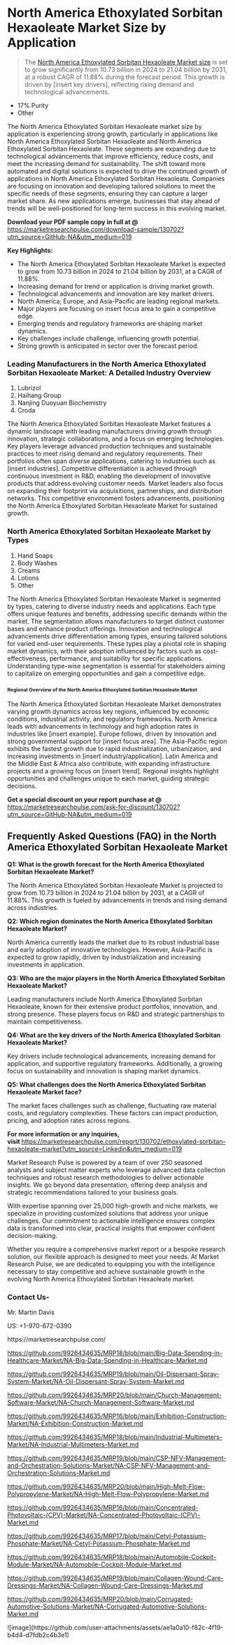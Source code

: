 <h1>North America Ethoxylated Sorbitan Hexaoleate Market&nbsp;Size by Application</h1><blockquote><p>The <a href="https://marketresearchpulse.com/download-sample/130702?utm_source=GitHub-NA&amp;utm_medium=019">North America Ethoxylated Sorbitan Hexaoleate Market size</a> is set to grow significantly from 10.73 billion in 2024 to 21.04 billion by 2031, at a robust CAGR of 11.88% during the forecast period. This growth is driven by [insert key drivers], reflecting rising demand and technological advancements.</p></blockquote><ul><li>17% Purity<li> Other</li></ul><p>The North America Ethoxylated Sorbitan Hexaoleate market size by application is experiencing strong growth, particularly in applications like North America Ethoxylated Sorbitan Hexaoleate and North America Ethoxylated Sorbitan Hexaoleate. These segments are expanding due to technological advancements that improve efficiency, reduce costs, and meet the increasing demand for sustainability. The shift toward more automated and digital solutions is expected to drive the continued growth of applications in North America Ethoxylated Sorbitan Hexaoleate. Companies are focusing on innovation and developing tailored solutions to meet the specific needs of these segments, ensuring they can capture a larger market share. As new applications emerge, businesses that stay ahead of trends will be well-positioned for long-term success in this evolving market.</p><p><strong>Download your PDF sample copy in full at @ </strong><a href="https://marketresearchpulse.com/download-sample/130702?utm_source=GitHub-NA&amp;utm_medium=019">https://marketresearchpulse.com/download-sample/130702?utm_source=GitHub-NA&amp;utm_medium=019</a></p><p><strong>Key Highlights: </strong></p><ul><li>The North America Ethoxylated Sorbitan Hexaoleate Market is expected to grow from 10.73 billion in 2024 to 21.04 billion by 2031, at a CAGR of 11.88%.</li><li>Increasing demand for trend or application is driving market growth.</li><li>Technological advancements and innovation are key market drivers.</li><li>North America, Europe, and Asia-Pacific are leading regional markets.</li><li>Major players are focusing on insert focus area to gain a competitive edge.</li><li>Emerging trends and regulatory frameworks are shaping market dynamics.</li><li>Key challenges include challenge, influencing growth potential.</li><li>Strong growth is anticipated in sector over the forecast period.</li></ul><h3>Leading Manufacturers in the North America Ethoxylated Sorbitan Hexaoleate Market: A Detailed Industry Overview</h3><ol><li>Lubrizol</li><li>Haihang Group</li><li>Nanjing Duoyuan Biochemistry</li><li>Croda</li></ol><div class="flex max-w-full flex-col flex-grow"><div class="min-h-8 text-message flex w-full flex-col items-end gap-2 whitespace-normal break-words [.text-message+&amp;]:mt-5" dir="auto" data-message-author-role="assistant" data-message-id="fd8432e4-4910-450d-b182-61b7bfb0a01f" data-message-model-slug="gpt-4o"><div class="flex w-full flex-col gap-1 empty:hidden first:pt-[3px]"><div class="markdown prose w-full break-words dark:prose-invert light"><p>The North America Ethoxylated Sorbitan Hexaoleate Market features a dynamic landscape with leading manufacturers driving growth through innovation, strategic collaborations, and a focus on emerging technologies. Key players leverage advanced production techniques and sustainable practices to meet rising demand and regulatory requirements. Their portfolios often span diverse applications, catering to industries such as [insert industries]. Competitive differentiation is achieved through continuous investment in R&amp;D, enabling the development of innovative products that address evolving customer needs. Market leaders also focus on expanding their footprint via acquisitions, partnerships, and distribution networks. This competitive environment fosters advancements, positioning the North America Ethoxylated Sorbitan Hexaoleate Market for sustained growth.</p></div></div></div></div><h3>North America Ethoxylated Sorbitan Hexaoleate Market by Types</h3><ol><li>Hand Soaps<li> Body Washes<li> Creams<li> Lotions<li> Other</li></ol><div class="flex max-w-full flex-col flex-grow"><div class="min-h-8 text-message flex w-full flex-col items-end gap-2 whitespace-normal break-words [.text-message+&amp;]:mt-5" dir="auto" data-message-author-role="assistant" data-message-id="084470be-0bb7-4664-bddf-5156b4f41249" data-message-model-slug="gpt-4o-mini"><div class="flex w-full flex-col gap-1 empty:hidden first:pt-[3px]"><div class="markdown prose w-full break-words dark:prose-invert light"><p>The North America Ethoxylated Sorbitan Hexaoleate Market is segmented by types, catering to diverse industry needs and applications. Each type offers unique features and benefits, addressing specific demands within the market. The segmentation allows manufacturers to target distinct customer bases and enhance product offerings. Innovation and technological advancements drive differentiation among types, ensuring tailored solutions for varied end-user requirements. These types play a pivotal role in shaping market dynamics, with their adoption influenced by factors such as cost-effectiveness, performance, and suitability for specific applications. Understanding type-wise segmentation is essential for stakeholders aiming to capitalize on emerging opportunities and gain a competitive edge.</p></div></div></div></div><h3><span style="font-size: 11px;">Regional Overview of the North America Ethoxylated Sorbitan Hexaoleate Market</span></h3><div class="flex max-w-full flex-col flex-grow"><div class="min-h-8 text-message flex w-full flex-col items-end gap-2 whitespace-normal break-words [.text-message+&amp;]:mt-5" dir="auto" data-message-author-role="assistant" data-message-id="e9038762-ce64-4e30-91c9-9bd413514231" data-message-model-slug="gpt-4o-mini"><div class="flex w-full flex-col gap-1 empty:hidden first:pt-[3px]"><div class="markdown prose w-full break-words dark:prose-invert light"><p>The North America Ethoxylated Sorbitan Hexaoleate Market demonstrates varying growth dynamics across key regions, influenced by economic conditions, industrial activity, and regulatory frameworks. North America leads with advancements in technology and high adoption rates in industries like [insert example]. Europe follows, driven by innovation and strong governmental support for [insert focus area]. The Asia-Pacific region exhibits the fastest growth due to rapid industrialization, urbanization, and increasing investments in [insert industry/application]. Latin America and the Middle East &amp; Africa also contribute, with expanding infrastructure projects and a growing focus on [insert trend]. Regional insights highlight opportunities and challenges unique to each market, guiding strategic decisions.</p></div></div></div></div><p><strong>Get a special discount on your report purchase at @ </strong><a href="https://marketresearchpulse.com/ask-for-discount/130702?utm_source=GitHub-NA&amp;utm_medium=019">https://marketresearchpulse.com/ask-for-discount/130702?utm_source=GitHub-NA&amp;utm_medium=019</a></p><h2>Frequently Asked Questions (FAQ) in the North America Ethoxylated Sorbitan Hexaoleate Market</h2><p><strong>Q1: What is the growth forecast for the North America Ethoxylated Sorbitan Hexaoleate Market?</strong></p><p>The North America Ethoxylated Sorbitan Hexaoleate Market is projected to grow from 10.73 billion in 2024 to 21.04 billion by 2031, at a CAGR of 11.88%. This growth is fueled by advancements in trends and rising demand across industries.</p><p><strong>Q2: Which region dominates the North America Ethoxylated Sorbitan Hexaoleate Market?</strong></p><p>North America currently leads the market due to its robust industrial base and early adoption of innovative technologies. However, Asia-Pacific is expected to grow rapidly, driven by industrialization and increasing investments in application.</p><p><strong>Q3: Who are the major players in the North America Ethoxylated Sorbitan Hexaoleate Market?</strong></p><p>Leading manufacturers include North America Ethoxylated Sorbitan Hexaoleate, known for their extensive product portfolios, innovation, and strong presence. These players focus on R&amp;D and strategic partnerships to maintain competitiveness.</p><p><strong>Q4: What are the key drivers of the North America Ethoxylated Sorbitan Hexaoleate Market?</strong></p><p>Key drivers include technological advancements, increasing demand for application, and supportive regulatory frameworks. Additionally, a growing focus on sustainability and innovation is shaping market dynamics.</p><p><strong>Q5: What challenges does the North America Ethoxylated Sorbitan Hexaoleate Market face?</strong></p><p>The market faces challenges such as challenge, fluctuating raw material costs, and regulatory complexities. These factors can impact production, pricing, and adoption rates across regions.</p><p><strong>For more information or any inquiries, visit&nbsp;</strong><a href="https://marketresearchpulse.com/report/130702/ethoxylated-sorbitan-hexaoleate-market?utm_source=Linkedin&utm_medium=019">https://marketresearchpulse.com/report/130702/ethoxylated-sorbitan-hexaoleate-market?utm_source=Linkedin&utm_medium=019</a></p><p>Market Research Pulse is powered by a team of over 250 seasoned analysts and subject matter experts who leverage advanced data collection techniques and robust research methodologies to deliver actionable insights. We go beyond data presentation, offering deep analysis and strategic recommendations tailored to your business goals.</p><p>With expertise spanning over 25,000 high-growth and niche markets, we specialize in providing customized solutions that address your unique challenges. Our commitment to actionable intelligence ensures complex data is transformed into clear, practical insights that empower confident decision-making.</p><p>Whether you require a comprehensive market report or a bespoke research solution, our flexible approach is designed to meet your needs. At Market Research Pulse, we are dedicated to equipping you with the intelligence necessary to stay competitive and achieve sustainable growth in the evolving North America Ethoxylated Sorbitan Hexaoleate market.</p><h3><strong>Contact Us-</strong></h3><p>Mr. Martin Davis</p><p>US: +1-970-672-0390</p><p>https://marketresearchpulse.com/</p><p><a href="https://github.com/9926434635/MRP18/blob/main/Big-Data-Spending-in-Healthcare-Market/NA-Big-Data-Spending-in-Healthcare-Market.md">https://github.com/9926434635/MRP18/blob/main/Big-Data-Spending-in-Healthcare-Market/NA-Big-Data-Spending-in-Healthcare-Market.md</a></p><p><a href="https://github.com/9926434635/MRP19/blob/main/Oil-Dispersant-Spray-System-Market/NA-Oil-Dispersant-Spray-System-Market.md">https://github.com/9926434635/MRP19/blob/main/Oil-Dispersant-Spray-System-Market/NA-Oil-Dispersant-Spray-System-Market.md</a></p><p><a href="https://github.com/9926434635/MRP20/blob/main/Church-Management-Software-Market/NA-Church-Management-Software-Market.md">https://github.com/9926434635/MRP20/blob/main/Church-Management-Software-Market/NA-Church-Management-Software-Market.md</a></p><p><a href="https://github.com/9926434635/MRP16/blob/main/Exhibition-Construction-Market/NA-Exhibition-Construction-Market.md">https://github.com/9926434635/MRP16/blob/main/Exhibition-Construction-Market/NA-Exhibition-Construction-Market.md</a></p><p><a href="https://github.com/9926434635/MRP18/blob/main/Industrial-Multimeters-Market/NA-Industrial-Multimeters-Market.md">https://github.com/9926434635/MRP18/blob/main/Industrial-Multimeters-Market/NA-Industrial-Multimeters-Market.md</a></p><p><a href="https://github.com/9926434635/MRP19/blob/main/CSP-NFV-Management-and-Orchestration-Solutions-Market/NA-CSP-NFV-Management-and-Orchestration-Solutions-Market.md">https://github.com/9926434635/MRP19/blob/main/CSP-NFV-Management-and-Orchestration-Solutions-Market/NA-CSP-NFV-Management-and-Orchestration-Solutions-Market.md</a></p><p><a href="https://github.com/9926434635/MRP20/blob/main/High-Melt-Flow-Polypropylene-Market/NA-High-Melt-Flow-Polypropylene-Market.md">https://github.com/9926434635/MRP20/blob/main/High-Melt-Flow-Polypropylene-Market/NA-High-Melt-Flow-Polypropylene-Market.md</a></p><p><a href="https://github.com/9926434635/MRP16/blob/main/Concentrated-Photovoltaic-(CPV)-Market/NA-Concentrated-Photovoltaic-(CPV)-Market.md">https://github.com/9926434635/MRP16/blob/main/Concentrated-Photovoltaic-(CPV)-Market/NA-Concentrated-Photovoltaic-(CPV)-Market.md</a></p><p><a href="https://github.com/9926434635/MRP17/blob/main/Cetyl-Potassium-Phosphate-Market/NA-Cetyl-Potassium-Phosphate-Market.md">https://github.com/9926434635/MRP17/blob/main/Cetyl-Potassium-Phosphate-Market/NA-Cetyl-Potassium-Phosphate-Market.md</a></p><p><a href="https://github.com/9926434635/MRP18/blob/main/Automobile-Cockpit-Module-Market/NA-Automobile-Cockpit-Module-Market.md">https://github.com/9926434635/MRP18/blob/main/Automobile-Cockpit-Module-Market/NA-Automobile-Cockpit-Module-Market.md</a></p><p><a href="https://github.com/9926434635/MRP19/blob/main/Collagen-Wound-Care-Dressings-Market/NA-Collagen-Wound-Care-Dressings-Market.md">https://github.com/9926434635/MRP19/blob/main/Collagen-Wound-Care-Dressings-Market/NA-Collagen-Wound-Care-Dressings-Market.md</a></p><p><a href="https://github.com/9926434635/MRP20/blob/main/Corrugated-Automotive-Solutions-Market/NA-Corrugated-Automotive-Solutions-Market.md">https://github.com/9926434635/MRP20/blob/main/Corrugated-Automotive-Solutions-Market/NA-Corrugated-Automotive-Solutions-Market.md</a></p>
![image](https://github.com/user-attachments/assets/ae1a0a10-f82c-4f19-b4d4-d7fdb2c4b3e1)
